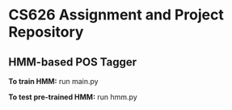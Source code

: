 # CS626 Assignment and Project Repository

## HMM-based POS Tagger
**To train HMM:** run main.py 

**To test pre-trained HMM:** run hmm.py
